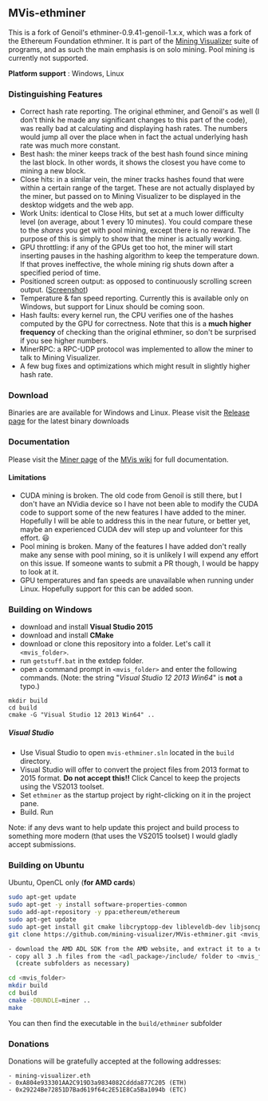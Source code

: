 ## MVis-ethminer

This is a fork of Genoil's ethminer-0.9.41-genoil-1.x.x, which was a fork of the Ethereum Foundation ethminer.  It is part of the [Mining Visualizer](https://github.com/mining-visualizer/Mining-Visualizer) suite of programs, and as such the main emphasis is on solo mining.  Pool mining is currently not supported.

**Platform support** : Windows, Linux

### Distinguishing Features

* Correct hash rate reporting. The original ethminer, and Genoil's as well (I don't think he made any significant changes to this part of the code), was really bad at calculating and displaying hash rates.  The numbers would jump all over the place when in fact the actual underlying hash rate was much more constant.   
* Best hash: the miner keeps track of the best hash found since mining the last block.  In other  words, it shows the closest you have come to mining a new block.
* Close hits: in a similar vein, the miner tracks hashes found that were within a certain range of the target.  These are not actually displayed by the miner, but passed on to Mining Visualizer to be displayed in the desktop widgets and the web app.
* Work Units: identical to Close Hits, but set at a much lower difficulty level (on average, about 1 every 10 minutes).  You could compare these to the *shares* you get with pool mining, except there is no reward.  The purpose of this is simply to show that the miner is actually working.
* GPU throttling: if any of the GPUs get too hot, the miner will start inserting pauses in the hashing algorithm to keep the temperature down.  If that proves ineffective, the whole mining rig shuts down after a specified period of time.
* Positioned screen output: as opposed to continuously scrolling screen output. ([Screenshot](https://github.com/mining-visualizer/Mining-Visualizer/wiki/Miner#screen-output))
* Temperature & fan speed reporting.  Currently this is available only on Windows, but support for Linux should be coming soon.
* Hash faults: every kernel run, the CPU verifies one of the hashes computed by the GPU for correctness.  Note that this is a **much higher frequency** of checking than the original ethminer, so don't be surprised if you see higher numbers.
* MinerRPC: a RPC-UDP protocol was implemented to allow the miner to talk to Mining Visualizer.
* A few bug fixes and optimizations which might result in slightly higher hash rate.


### Download

Binaries are are available for Windows and Linux.  Please visit the [Release page](https://github.com/mining-visualizer/MVis-ethminer/releases) for the latest binary downloads

### Documentation

Please visit the [Miner page](https://github.com/mining-visualizer/Mining-Visualizer/wiki/Miner) of the [MVis wiki](https://github.com/mining-visualizer/Mining-Visualizer/wiki) for full documentation.

#### Limitations

* CUDA mining is broken.  The old code from Genoil is still there, but I don't have an NVidia device so I have not been able to modify the CUDA code to support some of the new features I have added to the miner.  Hopefully I will be able to address this in the near future, or better yet, maybe an experienced CUDA dev will step up and volunteer for this effort. :smiley:
* Pool mining is broken.  Many of the features I have added don't really make any sense with pool mining, so it is unlikely I will expend any effort on this issue.  If someone wants to submit a PR though, I would be happy to look at it.
* GPU temperatures and fan speeds are unavailable when running under Linux.  Hopefully support for this can be added soon.


### Building on Windows

- download and install **Visual Studio 2015**
- download and install **CMake**
- download or clone this repository into a folder. Let's call it `<mvis_folder>`.
- run `getstuff.bat` in the extdep folder.
- open a command prompt in `<mvis_folder>` and enter the following commands.  (Note: the string "*Visual Studio 12 2013 Win64*" is **not** a typo.)

``` 
mkdir build 
cd build
cmake -G "Visual Studio 12 2013 Win64" ..
```

##### Visual Studio

- Use Visual Studio to open `mvis-ethminer.sln` located in the `build` directory.
- Visual Studio will offer to convert the project files from 2013 format to 2015 format.  **Do not accept this!!**  Click Cancel to keep the projects using the VS2013 toolset.
- Set `ethminer` as the startup project by right-clicking on it in the project pane.
- Build. Run

Note: if any devs want to help update this project and build process to something more modern (that uses the VS2015 toolset) I would gladly accept submissions.


### Building on Ubuntu

Ubuntu, OpenCL only (**for AMD cards**)

```bash
sudo apt-get update
sudo apt-get -y install software-properties-common
sudo add-apt-repository -y ppa:ethereum/ethereum
sudo apt-get update
sudo apt-get install git cmake libcryptopp-dev libleveldb-dev libjsoncpp-dev libjsonrpccpp-dev libboost-all-dev libgmp-dev libreadline-dev libcurl4-gnutls-dev ocl-icd-libopencl1 opencl-headers mesa-common-dev libmicrohttpd-dev build-essential -y
git clone https://github.com/mining-visualizer/MVis-ethminer.git <mvis_folder>

- download the AMD ADL SDK from the AMD website, and extract it to a temporary folder
- copy all 3 .h files from the <adl_package>/include/ folder to <mvis_folder>/extdep/include/amd_adl/  
  (create subfolders as necessary)

cd <mvis_folder>
mkdir build
cd build
cmake -DBUNDLE=miner ..
make
```

You can then find the executable in the `build/ethminer` subfolder


### Donations

Donations will be gratefully accepted at the following addresses:
```
- mining-visualizer.eth
- 0xA804e933301AA2C919D3a9834082Cddda877C205 (ETH)
- 0x29224Be72851D7Bad619f64c2E51E8Ca5Ba1094b (ETC)
```